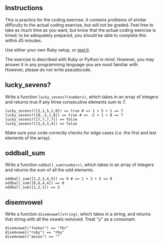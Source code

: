 ## Instructions

This is practice for the coding exercise. It contains
problems of similar difficulty to the actual coding exercise,
but will not be graded. Feel free to take as much time as you
want, but know that the actual coding exercise is timed; to be
adequately prepared, you should be able to complete this within
45 minutes.

Use either your own Ruby setup, or [repl.it](http://repl.it).

The exercise is described with Ruby or Python in mind. However,
you may answer it in any programming language you are most
familiar with. However, please do not write pseudocode.

## lucky_sevens?

Write a function `lucky_sevens?(numbers)`, which takes in an array of
integers and returns true if any three consecutive elements sum to 7.

    lucky_sevens?([2,1,5,1,0]) == true # => 1 + 5 + 1 == 7
    lucky_sevens?([0,-2,1,8]) == true # => -2 + 1 + 8 == 7
    lucky_sevens?([7,7,7,7]) == false
    lucky_sevens?([3,4,3,4]) == false

Make sure your code correctly checks for edge cases (i.e. the first
and last elements of the array).

## oddball_sum

Write a function `oddball_sum(numbers)`, which takes in an array of integers
and returns the sum of all the odd elements.

    oddball_sum([1,2,3,4,5]) == 9 # => 1 + 3 + 5 == 9
    oddball_sum([0,6,4,4]) == 0
    oddball_sum([1,2,1]) == 2

## disemvowel

Write a function `disemvowel(string)`, which takes in a string, and returns that
string with all the vowels removed. Treat "y" as a consonant.

    disemvowel("foobar") == "fbr"
    disemvowel("ruby") == "rby"
    disemvowel("aeiou") == ""
